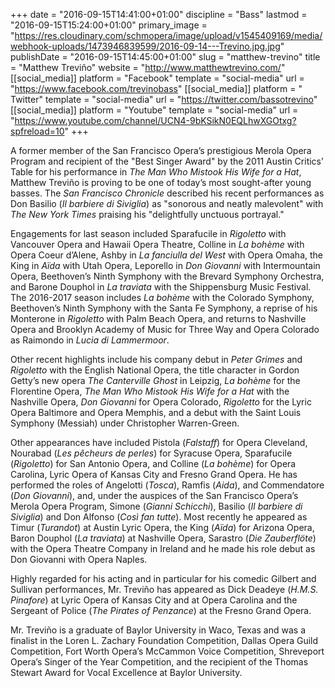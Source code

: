 +++
date = "2016-09-15T14:41:00+01:00"
discipline = "Bass"
lastmod = "2016-09-15T15:24:00+01:00"
primary_image = "https://res.cloudinary.com/schmopera/image/upload/v1545409169/media/webhook-uploads/1473946839599/2016-09-14---Trevino.jpg.jpg"
publishDate = "2016-09-15T14:45:00+01:00"
slug = "matthew-trevino"
title = "Matthew Treviño"
website = "http://www.matthewtrevino.com/"
[[social_media]]
platform = "Facebook"
template = "social-media"
url = "https://www.facebook.com/trevinobass"
[[social_media]]
platform = " Twitter"
template = "social-media"
url = "https://twitter.com/bassotrevino"
[[social_media]]
platform = "Youtube"
template = "social-media"
url = "https://www.youtube.com/channel/UCN4-9bKSikN0EQLhwXGOtxg?spfreload=10"
+++

A former member of the San Francisco Opera’s prestigious Merola Opera Program and recipient of the "Best Singer Award" by the 2011 Austin Critics’ Table for his performance in *The Man Who Mistook His Wife for a Hat*, Matthew Treviño is proving to be one of today’s most sought-after young basses. The *San Francisco Chronicle* described his recent performances as Don Basilio (*Il barbiere di Siviglia*) as "sonorous and neatly malevolent" with *The New York Times* praising his "delightfully unctuous portrayal."  

Engagements for last season included Sparafucile in *Rigoletto* with Vancouver Opera and Hawaii Opera Theatre, Colline in *La bohème* with Opera Coeur d’Alene, Ashby in *La fanciulla del West* with Opera Omaha, the King in *Aïda* with Utah Opera, Leporello in *Don Giovanni* with Intermountain Opera, Beethoven’s Ninth Symphony with the Brevard Symphony Orchestra, and Barone Douphol in *La traviata* with the Shippensburg Music Festival. The 2016-2017 season includes *La bohème* with the Colorado Symphony, Beethoven’s Ninth Symphony with the Santa Fe Symphony, a reprise of his Monterone in *Rigoletto* with Palm Beach Opera, and returns to Nashville Opera and Brooklyn Academy of Music for Three Way and Opera Colorado as Raimondo in *Lucia di Lammermoor*.
 
Other recent highlights include his company debut in *Peter Grimes* and *Rigoletto* with the English National Opera, the title character in Gordon Getty’s new opera *The Canterville Ghost* in Leipzig, *La bohème* for the Florentine Opera, *The Man Who Mistook His Wife for a Hat* with the Nashville Opera, *Don Giovanni* for Opera Colorado, *Rigoletto* for the Lyric Opera Baltimore and Opera Memphis, and a debut with the Saint Louis Symphony (Messiah) under Christopher Warren-Green.

Other appearances have included Pistola (*Falstaff*) for Opera Cleveland, Nourabad (*Les pêcheurs de perles*) for Syracuse Opera, Sparafucile (*Rigoletto*) for San Antonio Opera, and Colline (*La bohème*) for Opera Carolina, Lyric Opera of Kansas City and Fresno Grand Opera. He has performed the roles of Angelotti (*Tosca*), Ramfis (*Aida*), and Commendatore (*Don Giovanni*), and, under the auspices of the San Francisco Opera’s Merola Opera Program, Simone (*Gianni Schicchi*), Basilio (*Il barbiere di Siviglia*) and Don Alfonso (*Così fan tutte*). Most recently he appeared as Timur (*Turandot*) at Austin Lyric Opera, the King (*Aïda*) for Arizona Opera, Baron Douphol (*La traviata*) at Nashville Opera, Sarastro (*Die Zauberflöte*) with the Opera Theatre Company in Ireland and he made his role debut as Don Giovanni with Opera Naples.
 
Highly regarded for his acting and in particular for his comedic Gilbert and Sullivan performances, Mr. Treviño has appeared as Dick Deadeye (*H.M.S. Pinafore*) at Lyric Opera of Kansas City and at Opera Carolina and the Sergeant of Police (*The Pirates of Penzance*) at the Fresno Grand Opera.
 
Mr. Treviño is a graduate of Baylor University in Waco, Texas and was a finalist in the Loren L. Zachary Foundation Competition, Dallas Opera Guild Competition, Fort Worth Opera’s McCammon Voice Competition, Shreveport Opera’s Singer of the Year Competition, and the recipient of the Thomas Stewart Award for Vocal Excellence at Baylor University.
